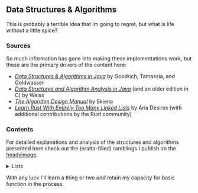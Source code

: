 ## Data Structures & Algorithms
This is probably a terrible idea that Im going to regret, but what is life without a little spice?

### Sources
So much information has gone into making these implementations work, but these are the primary drivers of the content here:
- [_Data Structures & Algorithms in Java_](https://www.wiley.com/en-au/Data+Structures+and+Algorithms+in+Java%2C+6th+Edition-p-9781118771334) by Goodrich, Tamassia, and Goldwasser
- [_Data Structures and Algorithm Analysis in Java_](https://www.pearson.com/en-us/subject-catalog/p/data-structures-and-algorithm-analysis-in-java/P200000003475/9780137518821) (and an older edition in C) by Weiss
- [_The Algorithm Design Manual_](https://www.algorist.com/) by Skiena
- [_Learn Rust With Entirely Too Many Linked Lists_](https://rust-unofficial.github.io/too-many-lists/index.html) by Aria Desires (with additional contributions by the Rust community)

### Contents
For detailed explanations and analysis of the structures and algorithms presented here check out the (eratta-filled) ramblings I publish on the [headyimage](https://www.headyimage.com/cs/dsa/dsa-intro/).

<details> 

<summary> Lists </summary>

### Array list
This section contains a dirt-simple array and Vector-based list implementation

### Singly-linked list
Simple and safe

### Doubly-linked list
A horribly unsafe linked list with just enough Miri testing to not immediately set the computer on fire

### Stack
An unsafe stack based on the doubly-linked list implementation

</details>

With any luck I'll learn a thing or two _and_ retain my capacity for basic function in the process.

